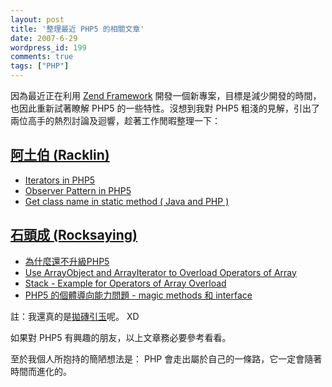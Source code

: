 ```yaml
---
layout: post
title: '整理最近 PHP5 的相關文章'
date: 2007-6-29
wordpress_id: 199
comments: true
tags: ["PHP"]
---
```


因為最近正在利用 [Zend Framework](http://framework.zend.com) 開發一個新專案，目標是減少開發的時間，也因此重新試著瞭解 PHP5 的一些特性。沒想到我對 PHP5 粗淺的見解，引出了兩位高手的熱烈討論及迴響，趁著工作閒暇整理一下：

<!--more-->

## [阿土伯 (Racklin)](http://racklin.blogspot.com/)

* [Iterators in PHP5](http://racklin.blogspot.com/2007/06/iterators-in-php5.html)
* [Observer Pattern in PHP5](http://racklin.blogspot.com/2007/06/observer-pattern-in-php5.html)
* [Get class name in static method ( Java and PHP )](http://racklin.blogspot.com/search/label/PHP)


## [石頭成 (Rocksaying)](http://blog.roodo.com/rocksaying/) 

* [為什麼還不升級PHP5](http://blog.roodo.com/rocksaying/archives/3526951.html)
* [Use ArrayObject and ArrayIterator to Overload Operators of Array](http://blog.roodo.com/rocksaying/archives/3532653.html)
* [Stack - Example for Operators of Array Overload](http://blog.roodo.com/rocksaying/archives/3542135.html)
* [PHP5 的個體導向能力問題 - magic methods 和 interface](http://blog.roodo.com/rocksaying/archives/3547207.html)


註：我還真的是[拋磚引玉](http://www.jaceju.net/blog/archives/197&cpage=1#comment-887)呢。 XD 

如果對 PHP5 有興趣的朋友，以上文章務必要參考看看。

至於我個人所抱持的簡陋想法是： PHP 會走出屬於自己的一條路，它一定會隨著時間而進化的。 
